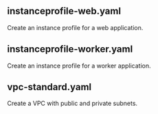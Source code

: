 ## instanceprofile-web.yaml
Create an instance profile for a web application.

## instanceprofile-worker.yaml
Create an instance profile for a worker application.

## vpc-standard.yaml
Create a VPC with public and private subnets.
